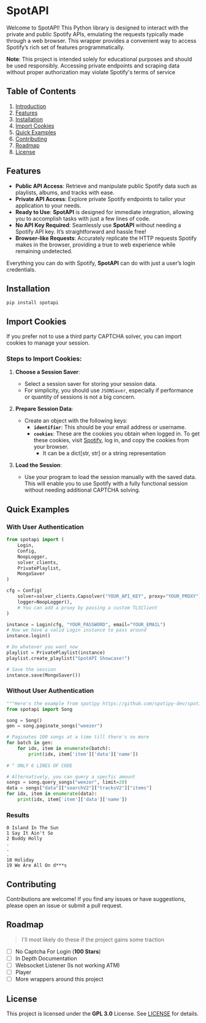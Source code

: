 # SpotAPI

Welcome to SpotAPI! This Python library is designed to interact with the private and public Spotify APIs, emulating the requests typically made through a web browser. This wrapper provides a convenient way to access Spotify’s rich set of features programmatically.

**Note**: This project is intended solely for educational purposes and should be used responsibly. Accessing private endpoints and scraping data without proper authorization may violate Spotify's terms of service

## Table of Contents

1. [Introduction](#spotapi)
2. [Features](#features)
3. [Installation](#installation)
4. [Import Cookies](#import-cookies)
5. [Quick Examples](#quick-examples)
6. [Contributing](#contributing)
7. [Roadmap](#roadmap)
8. [License](#license)


## Features
- **Public API Access**: Retrieve and manipulate public Spotify data such as playlists, albums, and tracks with ease.
- **Private API Access**: Explore private Spotify endpoints to tailor your application to your needs.
- **Ready to Use**: **SpotAPI** is designed for immediate integration, allowing you to accomplish tasks with just a few lines of code.
- **No API Key Required**: Seamlessly use **SpotAPI** without needing a Spotify API key. It’s straightforward and hassle free!
- **Browser-like Requests**: Accurately replicate the HTTP requests Spotify makes in the browser, providing a true to web experience while remaining undetected.

Everything you can do with Spotify, **SpotAPI** can do with just a user’s login credentials.


## Installation
```
pip install spotapi
```

## Import Cookies
If you prefer not to use a third party CAPTCHA solver, you can import cookies to manage your session.

### Steps to Import Cookies:

1. **Choose a Session Saver**:
   - Select a session saver for storing your session data. 
   - For simplicity, you should use `JSONSaver`, especially if performance or quantity of sessions is not a big concern.

2. **Prepare Session Data**:
   - Create an object with the following keys:
     - **`identifier`**: This should be your email address or username.
     - **`cookies`**: These are the cookies you obtain when logged in. To get these cookies, visit [Spotify](https://open.spotify.com/), log in, and copy the cookies from your browser.
       - It can be a dict[str, str] or a string representation

3. **Load the Session**:
   - Use your program to load the session manually with the saved data. This will enable you to use Spotify with a fully functional session without needing additional CAPTCHA solving.

## Quick Examples

### With User Authentication
```py
from spotapi import (
    Login, 
    Config, 
    NoopLogger, 
    solver_clients, 
    PrivatePlaylist, 
    MongoSaver
)

cfg = Config(
    solver=solver_clients.Capsolver("YOUR_API_KEY", proxy="YOUR_PROXY"), # Proxy is optional
    logger=NoopLogger(),
    # You can add a proxy by passing a custom TLSClient
)

instance = Login(cfg, "YOUR_PASSWORD", email="YOUR_EMAIL")
# Now we have a valid Login instance to pass around
instance.login()

# Do whatever you want now
playlist = PrivatePlaylist(instance)
playlist.create_playlist("SpotAPI Showcase!")

# Save the session
instance.save(MongoSaver())
```

### Without User Authentication
```py
"""Here's the example from spotipy https://github.com/spotipy-dev/spotipy?tab=readme-ov-file#quick-start"""
from spotapi import Song

song = Song()
gen = song.paginate_songs("weezer")

# Paginates 100 songs at a time till there's no more
for batch in gen:
    for idx, item in enumerate(batch):
        print(idx, item['item']['data']['name'])
    
# ^ ONLY 6 LINES OF CODE

# Alternatively, you can query a specfic amount
songs = song.query_songs("weezer", limit=20)
data = songs["data"]["searchV2"]["tracksV2"]["items"]
for idx, item in enumerate(data):
    print(idx, item['item']['data']['name'])
```
### Results
```
0 Island In The Sun
1 Say It Ain't So
2 Buddy Holly
.
.
.
18 Holiday
19 We Are All On d***s
```

## Contributing
Contributions are welcome! If you find any issues or have suggestions, please open an issue or submit a pull request.

## Roadmap
> I'll most likely do these if the project gains some traction

- [ ] No Captcha For Login (**100 Stars**)
- [ ] In Depth Documentation
- [ ] Websocket Listener (Is not working ATM)
- [ ] Player
- [ ] More wrappers around this project

## License
This project is licensed under the **GPL 3.0** License. See [LICENSE](https://choosealicense.com/licenses/gpl-3.0/) for details.

